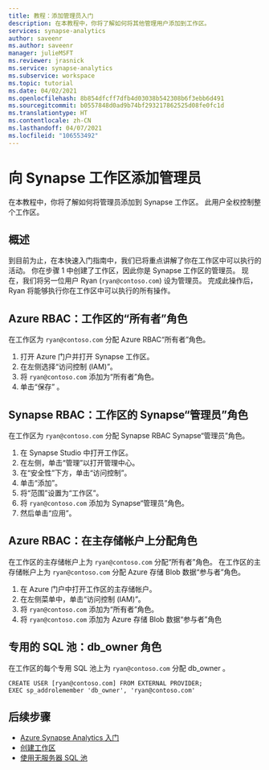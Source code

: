 ```yaml
---
title: 教程：添加管理员入门
description: 在本教程中，你将了解如何将其他管理用户添加到工作区。
services: synapse-analytics
author: saveenr
ms.author: saveenr
manager: julieMSFT
ms.reviewer: jrasnick
ms.service: synapse-analytics
ms.subservice: workspace
ms.topic: tutorial
ms.date: 04/02/2021
ms.openlocfilehash: 8b854dfcff7dfb4d03038b542308b6f3ebb6d491
ms.sourcegitcommit: b0557848d0ad9b74bf293217862525d08fe0fc1d
ms.translationtype: HT
ms.contentlocale: zh-CN
ms.lasthandoff: 04/07/2021
ms.locfileid: "106553492"
---
```

# <a name="add-an-administrator-to-your-synapse-workspace"></a>向 Synapse 工作区添加管理员

在本教程中，你将了解如何将管理员添加到 Synapse 工作区。 此用户全权控制整个工作区。

## <a name="overview"></a>概述

到目前为止，在本快速入门指南中，我们已将重点讲解了你在工作区中可以执行的活动。 你在步骤 1 中创建了工作区，因此你是 Synapse 工作区的管理员。 现在，我们将另一位用户 Ryan (`ryan@contoso.com`) 设为管理员。 完成此操作后，Ryan 将能够执行你在工作区中可以执行的所有操作。

## <a name="azure-rbac-owner-role-for-the-workspace"></a>Azure RBAC：工作区的“所有者”角色

在工作区为 `ryan@contoso.com` 分配 Azure RBAC“所有者”角色。

1. 打开 Azure 门户并打开 Synapse 工作区。
1. 在左侧选择“访问控制 (IAM)”。
1. 将 `ryan@contoso.com` 添加为“所有者”角色。 
1. 单击“保存”  。
 
 
## <a name="synapse-rbac-synapse-administrator-role-for-the-workspace"></a>Synapse RBAC：工作区的 Synapse“管理员”角色

在工作区为 `ryan@contoso.com` 分配 Synapse RBAC Synapse“管理员”角色。

1. 在 Synapse Studio 中打开工作区。
1. 在左侧，单击“管理”以打开管理中心。
1. 在“安全性”下方，单击“访问控制”。 
1. 单击“添加”。
1. 将“范围”设置为“工作区”。 
1. 将 `ryan@contoso.com` 添加为 Synapse“管理员”角色。 
1. 然后单击“应用”。
 
## <a name="azure-rbac-role-assignments-on-the-primary-storage-account"></a>Azure RBAC：在主存储帐户上分配角色

在工作区的主存储帐户上为 `ryan@contoso.com` 分配“所有者”角色。
在工作区的主存储帐户上为 `ryan@contoso.com` 分配 Azure 存储 Blob 数据“参与者”角色。

1. 在 Azure 门户中打开工作区的主存储帐户。
1. 在左侧菜单中，单击“访问控制 (IAM)”。
1. 将 `ryan@contoso.com` 添加为“所有者”角色。 
1. 将 `ryan@contoso.com` 添加为 Azure 存储 Blob 数据“参与者”角色

## <a name="dedicated-sql-pools-db_owner-role"></a>专用的 SQL 池：db_owner 角色

在工作区的每个专用 SQL 池上为 `ryan@contoso.com` 分配 db_owner 。

```
CREATE USER [ryan@contoso.com] FROM EXTERNAL PROVIDER; 
EXEC sp_addrolemember 'db_owner', 'ryan@contoso.com'
```

## <a name="next-steps"></a>后续步骤

* [Azure Synapse Analytics 入门](get-started.md)
* [创建工作区](quickstart-create-workspace.md)
* [使用无服务器 SQL 池](quickstart-sql-on-demand.md)
